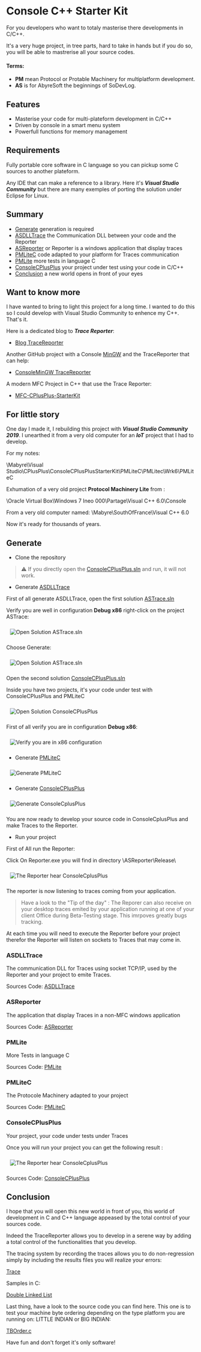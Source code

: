# Console C++ Starter Kit #

For you developers who want to totaly masterise there developments in C/C++.

It's a very huge project, in tree parts, hard to take in hands but if you do so, you will be able to mastrerise all your source codes.

#### Terms:
- **PM** mean Protocol or Protable Machinery for multiplatform development.
- **AS** is for AbyreSoft the beginnings of SoDevLog.

## Features ##

- Masterise your code for multi-plateform development in C/C++
- Driven by console in a smart menu system
- Powerfull functions for memory management
 
## Requirements ##

Fully portable core software in C language so you can pickup some C sources to another plateform.

Any IDE that can make a reference to a library. Here it's ***Visual Studio Community*** but there are many exemples of porting the solution under Eclipse for Linux.

## Summary ##

- [Generate](#Generate) generation is required
- [ASDLLTrace](#ASDLLTrace) the Communication DLL between your code and the Reporter
- [ASReporter](#ASReporter) or Reporter is a windows application that display traces
- [PMLiteC](#PMLiteC) code adapted to your platform for Traces communication
- [PMLite](#PMLite) more tests in language C
- [ConsoleCPlusPlus](#ConsoleCPlusPlus) your project under test using your code in C/C++
- [Conclusion](#Conclusion) a new world opens in front of your eyes

## Want to know more ##

I have wanted to bring to light this project for a long time. I wanted to do this so I could develop with Visual Studio Community to enhence my C++. That's it.

Here is a dedicated blog to ***Trace Reporter***:

- [Blog TraceReporter](https://trace-reporter.sodevlog.com/ "Based on TraceReporter")

Another GitHub project with a Console [MinGW](https://sourceforge.net/projects/mingw/) and the TraceReporter that can help:

- [ConsoleMinGW TraceReporter](https://github.com/mabyre/TraceReporter "ConsoleMinGW with TraceReporter")

A modern MFC Project in C++ that use the Trace Reporter:

- [MFC-CPlusPlus-StarterKit](https://github.com/mabyre/MFC-CPlusPlus-StarterKit)

## For little story ##

One day I made it, I rebuilding this project with ***Visual Studio Community 2019***. I unearthed it from a very old computer for an ***IoT*** project that I had to develop.

For my notes:

\Mabyre\Visual Studio\CPlusPlus\ConsoleCPlusPlusStarterKit\PMLiteC\PMLitec\Wrk6\PMLiteC

Exhumation of a very old project **Protocol Machinery Lite** from :

\Oracle Virtual Box\Windows 7 Ineo 000\Partage\Visual C++ 6.0\Console

From a very old computer named:
\\Mabyre\SouthOfFrance\Visual C++ 6.0

Now it's ready for thousands of years.

## Generate ##

- Clone the repository

> :warning: If you directly open the [ConsoleCPlusPlus.sln](https://github.com/mabyre/Console-CPlusPlus-StarterKit/blob/master/ConsoleCPlusPlus/ConsoleCPlusPlus.sln) and run, it will not work.

- Generate [ASDLLTrace](#ASDLLTrace) 

First of all generate ASDLLTrace, open the first solution [ASTrace.sln](https://github.com/mabyre/Console-CPlusPlus-StarterKit/blob/master/ASDLLTrace/ASDLLTraceSources/ASTrace.sln)

Verify you are well in configuration **Debug x86** right-click on the project ASTrace:

<img style="margin: 10px" src="Images/2023-06-07_16h46_16.png" alt="Open Solution ASTrace.sln" />

 Choose Generate:

<img style="margin: 10px" src="Images/2023-06-07_16h52_07.png" alt="Open Solution ASTrace.sln" />

Open the second solution [ConsoleCPlusPlus.sln](https://github.com/mabyre/Console-CPlusPlus-StarterKit/blob/master/ConsoleCPlusPlus/ConsoleCPlusPlus.sln)

Inside you have two projects, it's your code under test with ConsoleCPlusPlus and PMLiteC

<img style="margin: 10px" src="Images/2023-06-07_12h36_41.png" alt="Open Solution ConsoleCPlusPlus" />

First of all verify you are in configuration **Debug x86**:

<img style="margin: 10px" src="Images/2023-06-07_12h42_00.png" alt="Verify you are in x86 configuration" />

- Generate [PMLiteC](#PMLiteC)

<img style="margin: 10px" src="Images/2023-06-07_12h45_46.png" alt="Generate PMLiteC" />

- Generate [ConsoleCPlusPlus](#ConsoleCPlusPlus)

<img style="margin: 10px" src="Images/2023-06-07_12h47_21.png" alt="Generate ConsoleCplusPlus" />

You are now ready to develop your source code in ConsoleCplusPlus and make Traces to the Reporter.

- Run your project

First of All run the Reporter:

Click On Reporter.exe you will find in directory \ASReporter\Release\

<img style="margin: 10px" src="Images/2023-06-07_11h21_48.png" alt="The Reporter hear ConsoleCplusPlus" />

The reporter is now listening to traces coming from your application.

> Have a look to the "Tip of the day" : The Reporer can also receive on your desktop traces emited by your application running at one of your client Office during Beta-Testing stage. This imrpoves greatly bugs tracking.

At each time you will need to execute the Reporter before your project therefor the Reporter will listen on sockets to Traces that may come in.

### ASDLLTrace ###

The communication DLL for Traces using socket TCP/IP, used by the Reporter and your project to emite Traces.

Sources Code: [ASDLLTrace](https://github.com/mabyre/Console-CPlusPlus-StarterKit/tree/master/ASDLLTrace)

### ASReporter ###

The application that display Traces in a non-MFC windows application

Sources Code: [ASReporter](https://github.com/mabyre/Console-CPlusPlus-StarterKit/tree/master/ASReporter)

### PMLite ###

More Tests in language C

Sources Code: [PMLite](https://github.com/mabyre/Console-CPlusPlus-StarterKit/tree/master/PMLite/PMLiteSources/TPMLiteC)

### PMLiteC ###

The Protocole Machinery adapted to your project

Sources Code: [PMLiteC](https://github.com/mabyre/Console-CPlusPlus-StarterKit/tree/master/PMLiteC)

### ConsoleCPlusPlus ###

Your project, your code under tests under Traces

Once you will run your project you can get the following result :

<img style="margin: 10px" src="Images/2023-06-07_16h59_00.png" alt="The Reporter hear ConsoleCplusPlus" />

Sources Code: [ConsoleCPlusPlus](https://github.com/mabyre/Console-CPlusPlus-StarterKit/tree/master/ConsoleCPlusPlus)

## Conclusion ##

I hope that you will open this new world in front of you, this world of development in C and C++ language appeased by the total control of your sources code.

Indeed the TraceReporter allows you to develop in a serene way by adding a total control of the functionalities that you develop.

The tracing system by recording the traces allows you to do non-regression simply by including the results files you will realize your errors:

[Trace](https://github.com/mabyre/Console-CPlusPlus-StarterKit/tree/master/ConsoleCPlusPlus/Trace)

Samples in C:

[Double Linked List](https://github.com/mabyre/Console-CPlusPlus-StarterKit/blob/master/PMLiteC/PMLitec/Test/TDLList.c)

Last thing, have a look to the source code you can find here. This one is to test your machine byte ordering depending on the type platform you are running on: LITTLE INDIAN or BIG INDIAN:

[TBOrder.c](https://github.com/mabyre/Console-CPlusPlus-StarterKit/blob/master/PMLiteC/PMLitec/Test/TBOrder.c)

Have fun and don't forget it's only software!

